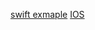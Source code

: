 [swift exmaple](http://www.cnblogs.com/ludashi/p/5223241.html)
[IOS ](http://www.oschina.net/ios/codingList)
